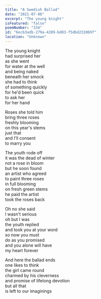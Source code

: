 ```yaml
---
title: "A Swedish Ballad"
date: "2021-07-08"
excerpt: "The young knight"
isFeatured: "false"
poemNumber: "334"
id: "6ecb3adb-279a-4289-bd83-f5dbd232069f"
location: "Unknown"
---
```


The young knight  
had surprised her  
as she went  
for water at the well  
and being naked  
beneath her smock  
she had to think  
of something quickly  
for he'd been quick  
to ask her  
for her hand

Roses she told him  
bring three roses  
freshly blooming  
on this year's stems  
just that  
and I'll consent  
to marry you

The youth rode off  
it was the dead of winter  
not a rose in bloom  
but he soon found  
an artist who agreed  
to paint three roses  
in full blooming  
on fresh green stems  
he paid the artist  
took the roses back

Oh no she said  
I wasn't serious  
oh but I was  
the youth replied  
and took you at your word  
so now you must  
do as you promised  
and you alone will have  
my heart forever

And here the ballad ends  
one likes to think  
the girl came round  
charmed by his cleverness  
and promise of lifelong devotion  
but all that  
is left to our imaginings
